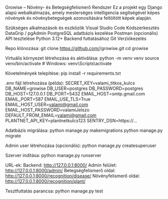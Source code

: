 Growise – Növény- és Betegségfelismerő Rendszer
Ez a projekt egy Django alapú webalkalmazás, amely mesterséges intelligencia segítségével képes növények és növénybetegségek azonosítására feltöltött képek alapján.

Szükséges alkalmazások és eszközök
Visual Studio Code	Kódszerkesztés
DataGrip / pgAdmin	PostgreSQL adatbázis kezelése
Postman (opcionális)	API tesztelése
Python 3.12+	Backend futtatásához
Git	Verziókezelés

Repo klónozása:
git clone https://github.com/<felhasznalonev>/growise.git
cd growise

Virtuális környezet létrehozása és aktiválása:
python -m venv venv
source venv/bin/activate  # Windows: venv\Scripts\activate

Követelmények telepítése:
pip install -r requirements.txt

.env fájl létrehozása (példa):
SECRET_KEY=valami_titkos_kulcs
DB_NAME=growise
DB_USER=postgres
DB_PASSWORD=postgres
DB_HOST=127.0.0.1
DB_PORT=5432
EMAIL_HOST=smtp.gmail.com
EMAIL_PORT=587
EMAIL_USE_TLS=True
EMAIL_HOST_USER=valami@gmail.com
EMAIL_HOST_PASSWORD=valamiJelszo
DEFAULT_FROM_EMAIL=valami@gmail.com
PLANTNET_API_KEY=plantnetkulcs123
SENTRY_DSN=https://...

Adatbázis migrálása:
python manage.py makemigrations
python manage.py migrate

Admin user létrehozása (opcionális):
python manage.py createsuperuser

Szerver indítása:
python manage.py runserver

URL-ek:
Backend: http://127.0.0.1:8000/
Admin felület: http://127.0.0.1:8000/admin/
Betegségfelismerő oldal: http://127.0.0.1:8000/recognition/disease/
Növényfelismerő oldal: http://127.0.0.1:8000/recognition/plant/

Tesztfuttatás parancsa:
python manage.py test